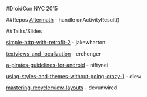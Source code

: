 #DroidCon NYC 2015

##Repos
<a href="https://github.com/MichaelEvans/Aftermath">Aftermath</a> - handle onActivityResult()

##Talks/Slides

[simple-http-with-retrofit-2](https://speakerdeck.com/jakewharton/simple-http-with-retrofit-2-droidcon-nyc-2015">simple-http-with-retrofit-2) - jakewharton

[textviews-and-localization](https://speakerdeck.com/erchenger/textviews-and-localization) - erchenger

[a-pirates-guidelines-for-android](https://speakerdeck.com/niftynei/a-pirates-guidelines-for-android) - niftynei

[using-styles-and-themes-without-going-crazy-1](https://speakerdeck.com/dlew/using-styles-and-themes-without-going-crazy-1) - dlew

[mastering-recyclerview-layouts](https://speakerdeck.com/devunwired/mastering-recyclerview-layouts) - devunwired
